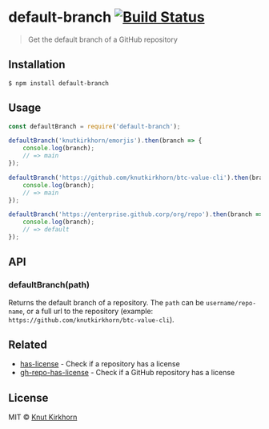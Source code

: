 # default-branch [![Build Status](https://travis-ci.org/knutkirkhorn/default-branch.svg?branch=main)](https://travis-ci.org/knutkirkhorn/default-branch)
> Get the default branch of a GitHub repository

## Installation
```
$ npm install default-branch
```

## Usage
```js
const defaultBranch = require('default-branch');

defaultBranch('knutkirkhorn/emorjis').then(branch => {
    console.log(branch);
    // => main
});

defaultBranch('https://github.com/knutkirkhorn/btc-value-cli').then(branch => {
    console.log(branch);
    // => main
});

defaultBranch('https://enterprise.github.corp/org/repo').then(branch => {
    console.log(branch);
    // => default
});
```

## API
### defaultBranch(path)
Returns the default branch of a repository. The `path` can be `username/repo-name`, or a full url to the repository (example: `https://github.com/knutkirkhorn/btc-value-cli`).

## Related
- [has-license](https://github.com/knutkirkhorn/has-license) - Check if a repository has a license
- [gh-repo-has-license](https://github.com/knutkirkhorn/gh-repo-has-license) - Check if a GitHub repository has a license

## License
MIT © [Knut Kirkhorn](LICENSE)
